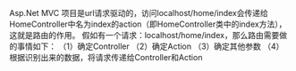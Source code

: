 Asp.Net MVC 项目是url请求驱动的，访问localhost/home/index会传递给HomeController中名为index的action（即HomeController类中的index方法），这就是路由的作用。
假如有一个请求：localhost/home/index，那么路由需要做的事情如下：
（1）确定Controller
（2）确定Action
（3）确定其他参数
（4）根据识别出来的数据，将请求传递给Controller和Action